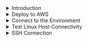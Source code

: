 <details>
<summary>Introduction</summary>
<br>

Each cloud provider has its own set of tools. Azure has the Azure Resource Manager. AWS has Cloudformation. There are also several third-party tools, such as Terraform and of course, Ansible.

Your Ansible development environment will consist of two virtual machines, respectively running the

    Windows server operating system
    Linux operating system

You will configure these two virtual machines using Ansible

</details>

<details>
<summary>Deploy to AWS</summary>
<br>

![](i/20220517212246.png)  
![](i/20220517212325.png)  
```
---
- hosts: localhost
  gather_facts: false
  connection: local

  tasks: 
    - name: create vpc
      ec2_vpc_net:
        name: ansible
        cidr_block: 10.0.0.0/16
        region: us-east-1
        tags:
          Name: ansible-vpc
          app: ansible
          env: dev
        state: present
      register: ansible_vpc

    - name: create subnet
      ec2_vpc_subnet:
        region: us-east-1
        vpc_id: "{{ ansible_vpc.vpc.id }}"
        cidr: 10.0.1.0/24
        map_public: yes
        tags:
          Name: ansible-subnet
          app: ansible
          env: dev
        state: present
      register: ansible_subnet

    - name: create internet gateway
      ec2_vpc_igw:
        vpc_id: "{{ ansible_vpc.vpc.id }}"
        region: us-east-1
        state: present
        tags:
          Name: "ansible-igw"
          app: ansible
          env: dev
      register: igw

    - name: Route IGW
      ec2_vpc_route_table:
        vpc_id: "{{ ansible_vpc.vpc.id }}"
        region: us-east-1
        subnets:
          - "{{ ansible_subnet.subnet.id }}"
        routes:
          - dest: 0.0.0.0/0
            gateway_id: "{{ igw.gateway_id  }}"
        tags:
          Name: ansible-public
```

![](i/20220517212438.png)  
```
---
- hosts: localhost
  gather_facts: false
  connection: local

  tasks: 
    - pause:
        prompt: "Enter password"
        echo: no
      when: password is undefined
      register: password_input

    - set_fact:
        password: "{{ password_input.user_input }}"
      when: password is undefined

    - ec2_vpc_net_info:
        region: us-east-1
        filters:
          "tag:Name": ansible
      register: ansible_vpc

    - ec2_vpc_subnet_info:
        region: us-east-1
        filters:
          vpc-id: "{{ ansible_vpc.vpcs[0].id }}"
      register: ansible_subnet

    - name: webserver security group
      ec2_group:
        name: windows
        description: windows sg
        vpc_id: "{{ ansible_vpc.vpcs[0].id }}"
        region: us-east-1
        tags:
          Name: windows
          app: ansible
          env: dev
        rules:
          - proto: tcp
            from_port: 80
            to_port: 80
            cidr_ip: 0.0.0.0/0
            rule_desc: allow all on port 80
          - proto: tcp
            from_port: 3389
            to_port: 3389
            cidr_ip: 0.0.0.0/0
            rule_desc: allow all RDP on port 3389
          - proto: tcp
            from_port: 5986
            to_port: 5986
            cidr_ip: 0.0.0.0/0
            rule_desc: allow all HTTPS via WinRM on 5986
          - proto: tcp
            from_port: 5985
            to_port: 5985
            cidr_ip: 0.0.0.0/0
            rule_desc: allow all HTTP via WinRM on 5985

    - name: create a new ec2 key
      ec2_key:
        name: aws-ansible-key
        region: us-east-1
        state: present
      register: ec2_key

    - name: Save private key to disk
      copy: content="{{ ec2_key.key.private_key }}" dest="./aws-ansible-key.pem" mode=0600
      when: ec2_key.changed

    - name: windows - create ec2 instance
      ec2:
        key_name: aws-ansible-key
        instance_type: t2.micro
        image: ami-0ac51e8ec52326463
        region: us-east-1
        group: windows
        count: 1
        vpc_subnet_id: "{{ ansible_subnet.subnets[0].id }}"
        user_data: |
          <powershell>
          $content = (Invoke-WebRequest -Uri 'https://raw.githubusercontent.com/ansible/ansible/devel/examples/scripts/ConfigureRemotingForAnsible.ps1' -UseBasicParsing).content
          iex $content
          $password = "{{ password }}" | ConvertTo-SecureString -AsPlainText -Force
          New-LocalUser 'ansible' -Password $password
          Add-LocalGroupMember -Group 'Administrators' -Member 'ansible'
          </powershell>
          <persist>true</persist>
        wait: yes
        assign_public_ip: yes
        instance_tags:
          Name: winweb01
          app: ansible
          env: dev
          os: windows
      register: ec2

    - name: associate new elastic IPs with each of the instances
      ec2_eip:
        device_id: "{{ item }}"
        release_on_disassociation: yes
        region: us-east-1
      loop: "{{ ec2.instance_ids }}"

# - name: get the Administrator password
#   ec2_win_password:
#     profile: my-boto-profile
#     instance_id: i-XXXXXX
#     region: us-east-1
#     key_file: "~/aws-creds/my_test_key.pem"

```
![](i/20220517212543.png)  
```
---
- hosts: localhost
  gather_facts: false
  connection: local

  tasks: 
    - pause:
        prompt: "Enter password"
        echo: no
      when: password is undefined
      register: password_input

    - set_fact:
        password: "{{ password_input.user_input }}"
      when: password is undefined

    - ec2_vpc_net_info:
        region: us-east-1
        filters:
          "tag:Name": ansible
      register: ansible_vpc

    - ec2_vpc_subnet_info:
        region: us-east-1
        filters:
          vpc-id: "{{ ansible_vpc.vpcs[0].id }}"
      register: ansible_subnet

    - name: linux security group
      ec2_group:
        name: linux
        description: linux sg
        vpc_id: "{{ ansible_vpc.vpcs[0].id }}"
        region: us-east-1
        tags:
          Name: linux
          app: ansible
          env: dev
        rules:
          - proto: tcp
            from_port: 22
            to_port: 22
            cidr_ip: 0.0.0.0/0
            rule_desc: allow all on port 22
          - proto: tcp
            from_port: 80
            to_port: 80
            cidr_ip: 0.0.0.0/0
            rule_desc: allow all on port 80

    - name: create a new ec2 key
      ec2_key:
        name: aws-ansible-key
        region: us-east-1
        state: present
      register: ec2_key

    - name: Save private key to disk
      copy: content="{{ ec2_key.key.private_key }}" dest="./aws-ansible-key.pem" mode=0600
      when: ec2_key.changed

    - name: linux - create ec2 instance
      ec2:
        key_name: aws-ansible-key
        instance_type: t2.micro
        image: ami-0c322300a1dd5dc79
        region: us-east-1
        group: linux
        count: 1
        vpc_subnet_id: "{{ ansible_subnet.subnets[0].id }}"
        user_data: |
          #!/bin/bash
          sudo adduser ansible
          sudo echo "{{ password }}" | passwd --stdin ansible
          echo 'ansible        ALL=(ALL)       NOPASSWD: ALL' >> /etc/sudoers
          sudo sed -n 'H;${x;s/\PasswordAuthentication no/PasswordAuthentication yes/;p;}' /etc/ssh/sshd_config > tmp_sshd_config
          sudo cat tmp_sshd_config > /etc/ssh/sshd_config
          rm -f tmp_sshd_config
          sudo service sshd restart
        wait: yes
        assign_public_ip: yes
        instance_tags:
          Name: linuxweb01
          app: ansible
          env: dev
          os: linux
      register: ec2

    - name: associate new elastic IPs with each of the instances
      ec2_eip:
        device_id: "{{ item }}"
        region: us-east-1
        release_on_disassociation: yes
      loop: "{{ ec2.instance_ids }}"
```

Execute the playbook by clicking on the Run button. Once again, use the password of your own choice when prompted. The following command is executed when you click the Run button:

> ansible-playbook aws_create_linux_ec2_instance.yaml

Execute the playbook
Delete the environment#

All the above infrastructure lies in the free tier. You will be using these resources in the upcoming lessons and chapters. In case you are going to visit the next lessons later, you can take down the resources to avoid any unexpected bills.

You can take these resources down by executing the playbook below.

```
---
- hosts: localhost
  gather_facts: false
  connection: local
  
  vars:
    ec2_ids: []
    sg_ids: []

  tasks:

    - ec2_vpc_net_info:
        region: us-east-1
        filters:
          "tag:Name": ansible
      register: ansible_vpc

    - name: get ec2 instance info
      ec2_instance_info:
        region: us-east-1
        filters:
          "tag:app": ansible
          "tag:env": dev
          instance-state-name: [ "running" ]
      register: ec2

    - set_fact:
        ec2_ids: "{{ ec2_ids }} + [ '{{ item.instance_id }}' ]"
      loop: "{{ ec2['instances'] }}"
      loop_control:
        label: "{{ item.instance_id }}"

    - name: disassociate an elastic IP from an instance
      ec2_eip:
        region: us-east-1
        release_on_disassociation: yes
        device_id: "{{ item }}"
        state: absent
      with_items: "{{ ec2_ids }}"

    - name: terminate ec2 instances
      ec2:
        state: 'absent'
        region: us-east-1
        instance_ids: "{{ item.instance_id }}"
      with_items: "{{ ec2.instances }}"

    - name: sleep for 30 seconds
      wait_for:
        timeout: 30
      delegate_to: localhost

    - ec2_group_info:
        region: us-east-1
        filters:
          group_name: 
            - linux
            - windows
          vpc-id: "{{ ansible_vpc.vpcs[0].id }}"
      register: sgs

    - set_fact:
        sg_ids: "{{ sg_ids }} + [ '{{ item.group_id }}' ]"
      loop: "{{ sgs['security_groups'] }}"
      loop_control:
        label: "{{ item.group_id }}"

    - name: delete security groups
      ec2_group:
        region: us-east-1
        group_id: "{{ item }}"
        state: absent
      loop: "{{ sg_ids }}"

    - name: delete internet gateway
      ec2_vpc_igw:
        vpc_id: "{{ ansible_vpc.vpcs[0].id }}"
        region: us-east-1
        state: absent
        tags:
          Name: "ansible-igw"
          app: ansible
          env: dev

    - name: delete subnet
      ec2_vpc_subnet:
        region: us-east-1
        cidr: 10.0.1.0/24
        vpc_id: "{{ ansible_vpc.vpcs[0].id }}"
        tags:
          Name: ansible-subnet
          app: ansible
          env: dev
        state: absent

    - name: delete route IGW
      ec2_vpc_route_table:
        vpc_id: "{{ ansible_vpc.vpcs[0].id }}"
        region: us-east-1
        tags:
          Name: ansible-public
        state: absent

    - name: delete VPC
      ec2_vpc_net:
        name: ansible
        region: us-east-1
        cidr_block: 10.0.0.0/16
        tags:
          Name: ansible-vpc
          app: ansible
          env: dev
        state: absent
```

> ansible-playbook aws_delete_ansible_env.yaml

</details>

<details>
<summary>Connect to the Environment</summary>
<br>

![](i/20220517214732.png)  
![](i/20220517214818.png)  

```
    - name: Windows - create Azure vm extension to enable HTTPS WinRM listener
      azure_rm_virtualmachineextension:
        name: winrm-extension
        resource_group: ansible
        virtual_machine_name: "vm-winweb{{ count }}"
        publisher: Microsoft.Compute
        virtual_machine_extension_type: CustomScriptExtension
        type_handler_version: '1.10'
        settings: '{"fileUris": ["https://raw.githubusercontent.com/ansible/ansible/devel/examples/scripts/ConfigureRemotingForAnsible.ps1"],"commandToExecute": "powershell -ExecutionPolicy Unrestricted -File ConfigureRemotingForAnsible.ps1"}'
        auto_upgrade_minor_version: true
```

AWS#

Review the playbook below:

```
    - name: windows - create ec2 instance
      ec2:
        key_name: aws-ansible-key
        instance_type: t2.micro
        image: ami-0ac51e8ec52326463
        region: us-east-1
        group: windows
        count: 1
        vpc_subnet_id: "{{ ansible_subnet.subnets[0].id }}"
        user_data: |
          <powershell>
          $content = (Invoke-WebRequest -Uri 'https://raw.githubusercontent.com/ansible/ansible/devel/examples/scripts/ConfigureRemotingForAnsible.ps1' -UseBasicParsing).content
          iex $content
          $password = "{{ password }}" | ConvertTo-SecureString -AsPlainText -Force
          New-LocalUser 'ansible' -Password $password
          Add-LocalGroupMember -Group 'Administrators' -Member 'ansible'
          </powershell>
          <persist>true</persist>
        wait: yes
        assign_public_ip: yes
        instance_tags:
          Name: winweb01
          app: ansible
          env: dev
          os: windows
      register: ec2
```

Here is the breakdown of the highlighted lines:

    Line-10: With AWS instance user data, you can run configuration scripts during the launch.
    Line-12: Get contents of ConfigureRemotingForAnsible.ps1.
    Line-13: Run ConfigureRemotingForAnsible.ps1.
    Line-14: Create an Ansible user & add to the local Administrators group.

Within the aws_create_windows_ec2_instance.yaml playbook, user data is used to run a PowerShell cmdlet to store the contents of ConfigureRemotingForAnsible.ps1 in a variable. It then uses Invoke-Expression to execute the script.
Test Windows Host Connectivity#

Use the win_ping.yaml playbook to test the Windows virtual machine’s connectivity. Review the playbook below:

```
---
- hosts: all
  gather_facts: false

  vars_prompt:
    - name: password
      prompt: "Enter ansible user password"

  vars:
    ansible_user: ansible
    ansible_password: "{{ password }}"
    ansible_connection: winrm
    ansible_winrm_transport: ntlm
    ansible_winrm_server_cert_validation: ignore

  tasks:
  - name: run win_ping
    win_ping:
```

nsible communicates with the Windows host over WinRM using NTLM authentication. For this course, you will use the self-signed certificates; that’s why the certificate validation is turned off. The playbook contains a single task that uses the win_ping Ansible module to test the connectivity to remote Windows hosts.

Click on the Run button, and wait for the environment to set up. Once run, you can execute the playbook by running the following command in the terminal of the widget above:

```
# Replace the <Public Ip Address> with the IP of Azure virtual machine
# or AWS EC2 instance for Windows
ansible-playbook win_ping.yaml -i <Public Ip Address>,
```

Replace the <Public Ip Address> with the Public IP address associated with the Azure virtual machine or AWS EC2 instance. When you run the command, a prompt for the password will be displayed; use the same password as in the previous lessons.

The , at the end of the IP address bypasses the Ansible inventory parser. This allows you to pass a list of hostnames or IP addresses instead of an inventory file.

The output will look like the one below in case of failure or success:

![](i/20220517215038.png)  

</details>

<details>
<summary>Test Linux Host Connectivity</summary>
<br>

Use the ping.yaml playbook to test the Linux virtual machine’s connectivity. Review the playbook below:
```
---
- hosts: all
  gather_facts: false

  vars_prompt:
    - name: password
      prompt: "Enter ansible user password"

  vars:
    ansible_user: ansible
    ansible_password: "{{ password }}"
    ansible_ssh_common_args: '-o StrictHostKeyChecking=no'

  tasks:
  - name: run ping
    ping:
```

![](i/20220517215409.png)  
![](i/20220517215434.png)  

</details>

<details>
<summary>SSH Connection</summary>
<br>

Ansible has two methods for connecting to a Linux host:

    SSH keys
    Username and password

By default, Ansible will opt for ssh keys. You can choose to use a username and password by defining the variable ansible_password. This requires the sshpass package to be installed. You can do that by executing the following command:

> apt install -y sshpass


</details>